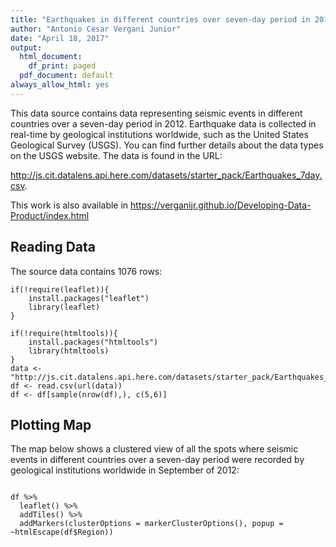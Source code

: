 ```yaml
---
title: "Earthquakes in different countries over seven-day period in 2012"
author: "Antonio Cesar Vergani Junior"
date: "April 18, 2017"
output:
  html_document:
    df_print: paged
  pdf_document: default
always_allow_html: yes
---
```


This data source contains data representing seismic events in different countries over a seven-day period in 2012. Earthquake data is collected in real-time by geological institutions worldwide, such as the United States Geological Survey (USGS). You can find further details about the data types on the USGS website.
The data is found in the URL:

http://js.cit.datalens.api.here.com/datasets/starter_pack/Earthquakes_7day.csv.

This work is also available in https://verganijr.github.io/Developing-Data-Product/index.html

## Reading Data

The source data contains 1076 rows: 

```{r, echo=TRUE, results=FALSE}
if(!require(leaflet)){
    install.packages("leaflet")
    library(leaflet)
}

if(!require(htmltools)){
    install.packages("htmltools")
    library(htmltools)
}
data <- "http://js.cit.datalens.api.here.com/datasets/starter_pack/Earthquakes_7day.csv"
df <- read.csv(url(data))
df <- df[sample(nrow(df),), c(5,6)]

```
 
## Plotting Map

The map below shows a clustered view of all the spots where seismic events in different countries over a seven-day period were recorded by geological institutions worldwide in September of 2012: 

```{r Leaflet, echo=TRUE}

df %>%
  leaflet() %>%
  addTiles() %>%
  addMarkers(clusterOptions = markerClusterOptions(), popup = ~htmlEscape(df$Region))

```
